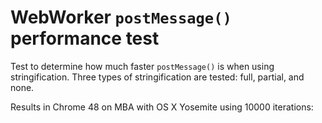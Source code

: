 WebWorker `postMessage()` performance test
==========

Test to determine how much faster `postMessage()` is when using
stringification. Three types of stringification are tested: full, partial, and none.

Results in Chrome 48 on MBA with OS X Yosemite using 10000 iterations:

